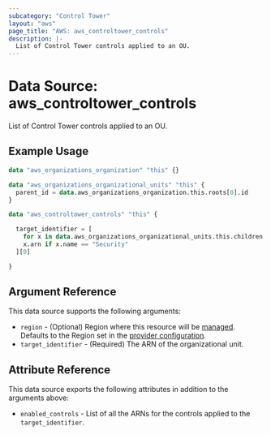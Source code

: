 ```yaml
---
subcategory: "Control Tower"
layout: "aws"
page_title: "AWS: aws_controltower_controls"
description: |-
  List of Control Tower controls applied to an OU.
---
```


# Data Source: aws_controltower_controls

List of Control Tower controls applied to an OU.

## Example Usage

```terraform
data "aws_organizations_organization" "this" {}

data "aws_organizations_organizational_units" "this" {
  parent_id = data.aws_organizations_organization.this.roots[0].id
}

data "aws_controltower_controls" "this" {

  target_identifier = [
    for x in data.aws_organizations_organizational_units.this.children :
    x.arn if x.name == "Security"
  ][0]

}

```

## Argument Reference

This data source supports the following arguments:

* `region` - (Optional) Region where this resource will be [managed](https://docs.aws.amazon.com/general/latest/gr/rande.html#regional-endpoints). Defaults to the Region set in the [provider configuration](https://registry.terraform.io/providers/hashicorp/aws/latest/docs#aws-configuration-reference).
* `target_identifier` - (Required) The ARN of the organizational unit.

## Attribute Reference

This data source exports the following attributes in addition to the arguments above:

* `enabled_controls` - List of all the ARNs for the controls applied to the `target_identifier`.
